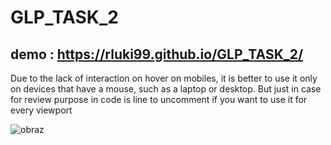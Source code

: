 # GLP_TASK_2

## demo : https://rluki99.github.io/GLP_TASK_2/

Due to the lack of interaction on hover on mobiles, it is better to use it only on devices that have a mouse, such as a laptop or desktop.
But just in case for review purpose in code is line to uncomment if you want to use it for every viewport

![obraz](https://github.com/rluki99/GLP_TASK_2/assets/120097849/3b54ac42-903a-45cd-8cb3-9a4ea07012b1)
